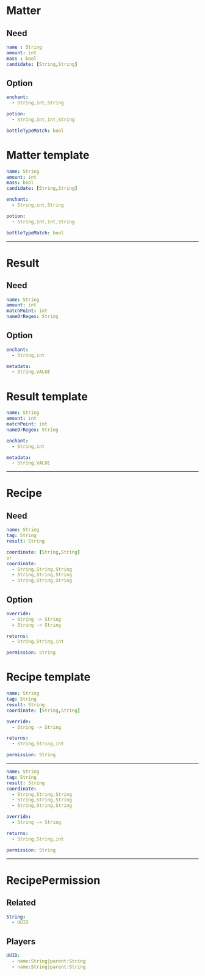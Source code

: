 # Matter

## Need
```yaml
name : String
amount: int
mass : bool
candidate: [String,String]
```

## Option
```yaml
enchant:
  - String,int,String

potion:
  - String,int,int,String

bottleTypeMatch: bool
```

# Matter template
```yaml
name: String
amount: int
mass: bool
candidate: [String,String]

enchant:
  - String,int,String

potion:
  - String,int,int,String

bottleTypeMatch: bool
```
---

# Result
## Need
```yaml
name: String
amount: int
matchPoint: int
nameOrRegex: String
```

## Option
```yaml
enchant:
  - String,int

metadata:
  - String,VALUE
```

# Result template
```yaml
name: String
amount: int
matchPoint: int
nameOrRegex: String

enchant:
  - String,int

metadata:
  - String,VALUE
```

---
# Recipe
## Need
```yaml
name: String
tag: String
result: String

coordinate: [String,String]
or
coordinate:
  - String,String,String
  - String,String,String
  - String,String,String
```

## Option
```yaml
override:
  - String -> String
  - String -> String

returns:
  - String,String,int

permission: String

```

# Recipe template
```yaml
name: String
tag: String
result: String
coordinate: [String,String]

override:
  - String -> String

returns:
  - String,String,int

permission: String
```

---
```yaml
name: String
tag: String
result: String
coordinate:
  - String,String,String
  - String,String,String
  - String,String,String

override:
  - String -> String

returns:
  - String,String,int

permission: String
```

---
# RecipePermission
## Related
```yaml
String:
  - UUID
```

## Players
```yaml
UUID:
  - name:String|parent:String
  - name:String|parent:String
```